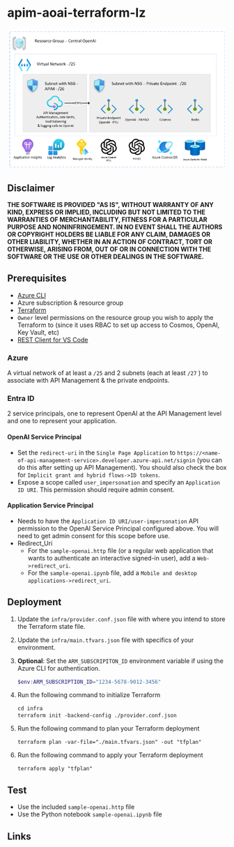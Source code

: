 # apim-aoai-terraform-lz

![architecture](./.img/architecture.png)

## Disclaimer

**THE SOFTWARE IS PROVIDED "AS IS", WITHOUT WARRANTY OF ANY KIND, EXPRESS OR IMPLIED, INCLUDING BUT NOT LIMITED TO THE WARRANTIES OF MERCHANTABILITY, FITNESS FOR A PARTICULAR PURPOSE AND NONINFRINGEMENT. IN NO EVENT SHALL THE AUTHORS OR COPYRIGHT HOLDERS BE LIABLE FOR ANY CLAIM, DAMAGES OR OTHER LIABILITY, WHETHER IN AN ACTION OF CONTRACT, TORT OR OTHERWISE, ARISING FROM, OUT OF OR IN CONNECTION WITH THE SOFTWARE OR THE USE OR OTHER DEALINGS IN THE SOFTWARE.**

## Prerequisites

- [Azure CLI](https://docs.microsoft.com/en-us/cli/azure/install-azure-cli)
- Azure subscription & resource group
- [Terraform](https://developer.hashicorp.com/terraform/install?product_intent=terraform#windows)
- `Owner` level permissions on the resource group you wish to apply the Terraform to (since it uses RBAC to set up access to Cosmos, OpenAI, Key Vault, etc)
- [REST Client for VS Code](https://marketplace.visualstudio.com/items?itemName=humao.rest-client)

### Azure

A virtual network of at least a `/25` and 2 subnets (each at least `/27` ) to associate with API Management & the private endpoints.

### Entra ID

2 service principals, one to represent OpenAI at the API Management level and one to represent your application.

#### OpenAI Service Principal

- Set the `redirect-uri` in the `Single Page Application` to `https://<name-of-api-management-service>.developer.azure-api.net/signin` (you can do this after setting up API Management). You should also check the box for `Implicit grant and hybrid flows->ID tokens`.
- Expose a scope called `user_impersonation` and specify an `Application ID URI`. This permission should require admin consent.

#### Application Service Principal

- Needs to have the `Application ID URI/user-impersonation` API permission to the OpenAI Service Principal configured above. You will need to get admin consent for this scope before use.
- Redirect_Uri
    - For the `sample-openai.http` file (or a regular web application that wants to authenticate an interactive signed-in user), add a `Web->redirect_uri`.
    - For the `sample-openai.ipynb` file, add a `Mobile and desktop applications->redirect_uri`.

## Deployment

1. Update the `infra/provider.conf.json` file with where you intend to store the Terraform state file.
1. Update the `infra/main.tfvars.json` file with specifics of your environment.
1. **Optional**: Set the `ARM_SUBSCRIPITON_ID` environment variable if using the Azure CLI for authentication.

    ```powershell
    $env:ARM_SUBSCRIPTION_ID="1234-5678-9012-3456"
    ```

1. Run the following command to initialize Terraform

    ```shell
    cd infra
    terraform init -backend-config ./provider.conf.json
    ```

1. Run the following command to plan your Terraform deployment

    ```shell
    terraform plan -var-file="./main.tfvars.json" -out "tfplan"
    ```

1. Run the following command to apply your Terraform deployment

    ```shell
    terraform apply "tfplan"
    ```

## Test

- Use the included `sample-openai.http` file
- Use the Python notebook `sample-openai.ipynb` file

## Links
